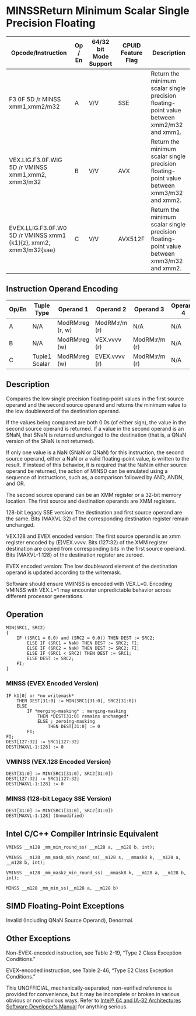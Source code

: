 # MINSS**Return Minimum Scalar Single Precision Floating**

| Opcode/Instruction                                                | Op / En | 64/32 bit Mode Support | CPUID Feature Flag | Description                                                                                |
| ----------------------------------------------------------------- | ------- | ---------------------- | ------------------ | ------------------------------------------------------------------------------------------ |
| F3 0F 5D /r MINSS xmm1,xmm2/m32                                   | A       | V/V                    | SSE                | Return the minimum scalar single precision floating-point value between xmm2/m32 and xmm1. |
| VEX.LIG.F3.0F.WIG 5D /r VMINSS xmm1,xmm2, xmm3/m32                | B       | V/V                    | AVX                | Return the minimum scalar single precision floating-point value between xmm3/m32 and xmm2. |
| EVEX.LLIG.F3.0F.W0 5D /r VMINSS xmm1 {k1}{z}, xmm2, xmm3/m32{sae} | C       | V/V                    | AVX512F            | Return the minimum scalar single precision floating-point value between xmm3/m32 and xmm2. |

## Instruction Operand Encoding

| Op/En | Tuple Type    | Operand 1        | Operand 2     | Operand 3     | Operand 4 |
| ----- | ------------- | ---------------- | ------------- | ------------- | --------- |
| A     | N/A           | ModRM:reg (r, w) | ModRM:r/m (r) | N/A           | N/A       |
| B     | N/A           | ModRM:reg (w)    | VEX.vvvv (r)  | ModRM:r/m (r) | N/A       |
| C     | Tuple1 Scalar | ModRM:reg (w)    | EVEX.vvvv (r) | ModRM:r/m (r) | N/A       |

## Description

Compares the low single precision floating-point values in the first source operand and the second source operand and returns the minimum value to the low doubleword of the destination operand.

If the values being compared are both 0.0s (of either sign), the value in the second source operand is returned. If a value in the second operand is an SNaN, that SNaN is returned unchanged to the destination (that is, a QNaN version of the SNaN is not returned).

If only one value is a NaN (SNaN or QNaN) for this instruction, the second source operand, either a NaN or a valid floating-point value, is written to the result. If instead of this behavior, it is required that the NaN in either source operand be returned, the action of MINSD can be emulated using a sequence of instructions, such as, a comparison followed by AND, ANDN, and OR.

The second source operand can be an XMM register or a 32-bit memory location. The first source and destination operands are XMM registers.

128-bit Legacy SSE version: The destination and first source operand are the same. Bits (MAXVL:32) of the corresponding destination register remain unchanged.

VEX.128 and EVEX encoded version: The first source operand is an xmm register encoded by (E)VEX.vvvv. Bits (127:32) of the XMM register destination are copied from corresponding bits in the first source operand. Bits (MAXVL-1:128) of the destination register are zeroed.

EVEX encoded version: The low doubleword element of the destination operand is updated according to the writemask.

Software should ensure VMINSS is encoded with VEX.L=0. Encoding VMINSS with VEX.L=1 may encounter unpredictable behavior across different processor generations.

## Operation

```
MIN(SRC1, SRC2)
{
    IF ((SRC1 = 0.0) and (SRC2 = 0.0)) THEN DEST := SRC2;
        ELSE IF (SRC1 = NaN) THEN DEST := SRC2; FI;
        ELSE IF (SRC2 = NaN) THEN DEST := SRC2; FI;
        ELSE IF (SRC1 < SRC2) THEN DEST := SRC1;
        ELSE DEST := SRC2;
    FI;
}

```

### MINSS (EVEX Encoded Version)

```
IF k1[0] or *no writemask*
    THEN DEST[31:0] := MIN(SRC1[31:0], SRC2[31:0])
    ELSE
        IF *merging-masking* ; merging-masking
            THEN *DEST[31:0] remains unchanged*
            ELSE ; zeroing-masking
                THEN DEST[31:0] := 0
        FI;
FI;
DEST[127:32] := SRC1[127:32]
DEST[MAXVL-1:128] := 0

```

### VMINSS (VEX.128 Encoded Version)

```
DEST[31:0] := MIN(SRC1[31:0], SRC2[31:0])
DEST[127:32] := SRC1[127:32]
DEST[MAXVL-1:128] := 0

```

### MINSS (128-bit Legacy SSE Version)

```
DEST[31:0] := MIN(SRC1[31:0], SRC2[31:0])
DEST[MAXVL-1:128] (Unmodified)

```

## Intel C/C++ Compiler Intrinsic Equivalent

```
VMINSS __m128 _mm_min_round_ss( __m128 a, __m128 b, int);

```

```
VMINSS __m128 _mm_mask_min_round_ss(__m128 s, __mmask8 k, __m128 a, __m128 b, int);

```

```
VMINSS __m128 _mm_maskz_min_round_ss( __mmask8 k, __m128 a, __m128 b, int);

```

```
MINSS __m128 _mm_min_ss(__m128 a, __m128 b)

```

## SIMD Floating-Point Exceptions

Invalid (Including QNaN Source Operand), Denormal.

## Other Exceptions

Non-EVEX-encoded instruction, see Table 2-19, “Type 2 Class Exception Conditions.”

EVEX-encoded instruction, see Table 2-46, “Type E2 Class Exception Conditions.”

This UNOFFICIAL, mechanically-separated, non-verified reference is provided for convenience, but it may be
incomplete or broken in various obvious or non-obvious
ways. Refer to [Intel® 64 and IA-32 Architectures Software Developer’s Manual](https://software.intel.com/en-us/download/intel-64-and-ia-32-architectures-sdm-combined-volumes-1-2a-2b-2c-2d-3a-3b-3c-3d-and-4) for anything serious.
